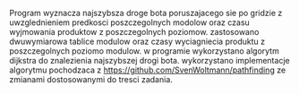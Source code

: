 Program wyznacza najszybsza droge bota poruszajacego sie po gridzie z uwzglednieniem predkosci poszczegolnych modolow oraz czasu wyjmowania produktow z poszczegolnych poziomow. zastosowano dwuwymiarowa tablice modulow oraz czasy wyciagniecia produktu z poszczegolnych poziomo modulow. w programie wykorzystano algorytm dijkstra do znalezienia najszybszej drogi bota. wykorzystano implementacje algorytmu pochodzaca z https://github.com/SvenWoltmann/pathfinding ze zmianami dostosowanymi do tresci zadania.
